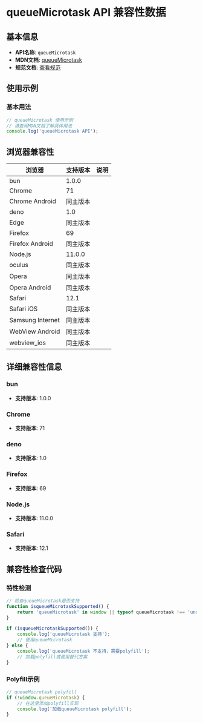 # queueMicrotask API 兼容性数据

## 基本信息

- **API名称**: `queueMicrotask`
- **MDN文档**: [queueMicrotask](https://developer.mozilla.org/docs/Web/API/Window/queueMicrotask)
- **规范文档**: [查看规范](https://html.spec.whatwg.org/multipage/timers-and-user-prompts.html#microtask-queuing)

## 使用示例

### 基本用法

```javascript
// queueMicrotask 使用示例
// 请查阅MDN文档了解具体用法
console.log('queueMicrotask API');
```

## 浏览器兼容性

| 浏览器 | 支持版本 | 说明 |
|--------|----------|------|
| bun | 1.0.0 |  |
| Chrome | 71 |  |
| Chrome Android | 同主版本 |  |
| deno | 1.0 |  |
| Edge | 同主版本 |  |
| Firefox | 69 |  |
| Firefox Android | 同主版本 |  |
| Node.js | 11.0.0 |  |
| oculus | 同主版本 |  |
| Opera | 同主版本 |  |
| Opera Android | 同主版本 |  |
| Safari | 12.1 |  |
| Safari iOS | 同主版本 |  |
| Samsung Internet | 同主版本 |  |
| WebView Android | 同主版本 |  |
| webview_ios | 同主版本 |  |

## 详细兼容性信息

### bun

- **支持版本**: 1.0.0

### Chrome

- **支持版本**: 71

### deno

- **支持版本**: 1.0

### Firefox

- **支持版本**: 69

### Node.js

- **支持版本**: 11.0.0

### Safari

- **支持版本**: 12.1

## 兼容性检查代码

### 特性检测

```javascript
// 检查queueMicrotask是否支持
function isqueueMicrotaskSupported() {
    return 'queueMicrotask' in window || typeof queueMicrotask !== 'undefined';
}

if (isqueueMicrotaskSupported()) {
    console.log('queueMicrotask 支持');
    // 使用queueMicrotask
} else {
    console.log('queueMicrotask 不支持，需要polyfill');
    // 加载polyfill或使用替代方案
}
```

### Polyfill示例

```javascript
// queueMicrotask polyfill
if (!window.queueMicrotask) {
    // 在这里添加polyfill实现
    console.log('加载queueMicrotask polyfill');
}
```

